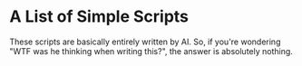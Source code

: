 # A List of Simple Scripts

These scripts are basically entirely written by AI. So, if you're wondering "WTF was he thinking when writing this?", the answer is absolutely nothing.
